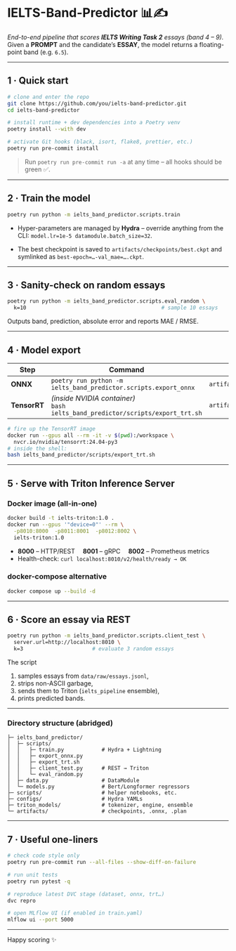 # IELTS-Band-Predictor 📊✍️

_End-to-end pipeline that scores **IELTS Writing Task 2** essays (band 4 – 9)._
Given a **PROMPT** and the candidate’s **ESSAY**, the model returns a floating-point band (e.g. `6.5`).

---

## 1 · Quick start

```bash
# clone and enter the repo
git clone https://github.com/you/ielts-band-predictor.git
cd ielts-band-predictor

# install runtime + dev dependencies into a Poetry venv
poetry install --with dev

# activate Git hooks (black, isort, flake8, prettier, etc.)
poetry run pre-commit install
```

> Run `poetry run pre-commit run -a` at any time – all hooks should be green ✅.

---

## 2 · Train the model

```bash
poetry run python -m ielts_band_predictor.scripts.train
```

- Hyper-parameters are managed by **Hydra** – override anything from the CLI:
  `model.lr=1e-5 datamodule.batch_size=32`.

- The best checkpoint is saved to `artifacts/checkpoints/best.ckpt` and symlinked
  as `best-epoch=…-val_mae=….ckpt`.

---

## 3 · Sanity-check on random essays

```bash
poetry run python -m ielts_band_predictor.scripts.eval_random \
  k=10                                           # sample 10 essays
```

Outputs band, prediction, absolute error and reports MAE / RMSE.

---

## 4 · Model export

| Step         | Command                                                                          | Result                 |
| ------------ | -------------------------------------------------------------------------------- | ---------------------- |
| **ONNX**     | `poetry run python -m ielts_band_predictor.scripts.export_onnx`                  | `artifacts/model.onnx` |
| **TensorRT** | _(inside NVIDIA container)_<br>`bash ielts_band_predictor/scripts/export_trt.sh` | `artifacts/model.plan` |

```bash
# fire up the TensorRT image
docker run --gpus all --rm -it -v $(pwd):/workspace \
  nvcr.io/nvidia/tensorrt:24.04-py3
# inside the shell:
bash ielts_band_predictor/scripts/export_trt.sh
```

---

## 5 · Serve with Triton Inference Server

### Docker image (all-in-one)

```bash
docker build -t ielts-triton:1.0 .
docker run --gpus '"device=0"' --rm \
  -p8010:8000  -p8011:8001  -p8012:8002 \
  ielts-triton:1.0
```

- **8000** – HTTP/REST  **8001** – gRPC  **8002** – Prometheus metrics
- Health-check: `curl localhost:8010/v2/health/ready → OK`

### docker-compose alternative

```bash
docker compose up --build -d
```

---

## 6 · Score an essay via REST

```bash
poetry run python -m ielts_band_predictor.scripts.client_test \
  server.url=http://localhost:8010 \
  k=3                      # evaluate 3 random essays
```

The script

1. samples essays from `data/raw/essays.jsonl`,
2. strips non-ASCII garbage,
3. sends them to Triton (`ielts_pipeline` ensemble),
4. prints predicted bands.

---

### Directory structure (abridged)

```
├─ ielts_band_predictor/
│  ├─ scripts/
│  │   ├─ train.py            # Hydra + Lightning
│  │   ├─ export_onnx.py
│  │   ├─ export_trt.sh
│  │   ├─ client_test.py      # REST → Triton
│  │   └─ eval_random.py
│  ├─ data.py                 # DataModule
│  └─ models.py               # Bert/Longformer regressors
├─ scripts/                   # helper notebooks, etc.
├─ configs/                   # Hydra YAMLs
├─ triton_models/             # tokenizer, engine, ensemble
└─ artifacts/                 # checkpoints, .onnx, .plan
```

---

## 7 · Useful one-liners

```bash
# check code style only
poetry run pre-commit run --all-files --show-diff-on-failure

# run unit tests
poetry run pytest -q

# reproduce latest DVC stage (dataset, onnx, trt…)
dvc repro

# open MLflow UI (if enabled in train.yaml)
mlflow ui --port 5000
```

---

Happy scoring ✨
